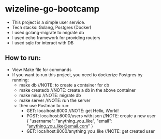 # wizeline-go-bootcamp

- This project is a simple user service. 
- Tech stacks: Golang, Postgres (Docker)
- I used golang-migrate to migrate db
- I used echo framework for providing routers
- I used sqlc for interact with DB

## How to run:
- View Make file for commands 
- If you want to run this project, you need to dockerize Postgres by running:
    - make db //NOTE: to create a container for db
    - make createdb //NOTE: create a db in the above container
    - make miup //NOTE: migrate db 
    - make server //NOTE: run the server 
    - then use Postman to run:
        - GET: localhost:8000 //NOTE: get Hello, World!
        - POST: localhost:8000/users with json //NOTE: create a new user
            {
                "username": "anything_you_like",
                "email": "anything_you_like@email.com"
            }
        - GET: localhost:8000/anything_you_like //NOTE: get created user 
